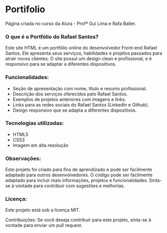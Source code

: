# Portifolio
 Página criada no curso da Alura - Profº Gui Lima e Rafa Baller.

### O que é o Portfólio do Rafael Santos?

Este site HTML é um portfólio online do desenvolvedor Front-end Rafael Santos. Ele apresenta seus serviços, habilidades e projetos passados para atrair novos clientes. O site possui um design clean e profissional, e é responsivo para se adaptar a diferentes dispositivos.

### Funcionalidades:

* Seção de apresentação com nome, título e resumo profissional.
* Descrição dos serviços oferecidos pelo Rafael Santos.
* Exemplos de projetos anteriores com imagens e links.
* Links para as redes sociais do Rafael Santos (LinkedIn e Github).
* Design responsivo que se adapta a diferentes dispositivos.

### Tecnologias utilizadas:
* HTML5
* CSS3
* Imagem em alta resolução

### Observações:
Este projeto foi criado para fins de aprendizado e pode ser facilmente adaptado para outros desenvolvedores.
O código pode ser facilmente adaptado para incluir mais informações, projetos e funcionalidades.
Sinta-se à vontade para contribuir com sugestões e melhorias.

### Licença:
Este projeto está sob a licença MIT.

Contribuições:
Se você deseja contribuir para este projeto, sinta-se à vontade para enviar um pull request.
